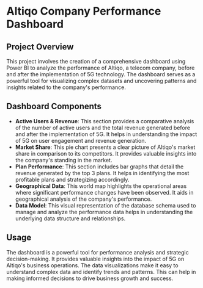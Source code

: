 # Altiqo Company Performance Dashboard

## Project Overview
This project involves the creation of a comprehensive dashboard using Power BI to analyze the performance of Altiqo, a telecom company, before and after the implementation of 5G technology. The dashboard serves as a powerful tool for visualizing complex datasets and uncovering patterns and insights related to the company's performance.

## Dashboard Components
- **Active Users & Revenue**: This section provides a comparative analysis of the number of active users and the total revenue generated before and after the implementation of 5G. It helps in understanding the impact of 5G on user engagement and revenue generation.
- **Market Share**: This pie chart presents a clear picture of Altiqo's market share in comparison to its competitors. It provides valuable insights into the company's standing in the market.
- **Plan Performance**: This section includes bar graphs that detail the revenue generated by the top 3 plans. It helps in identifying the most profitable plans and strategizing accordingly.
- **Geographical Data**: This world map highlights the operational areas where significant performance changes have been observed. It aids in geographical analysis of the company's performance.
- **Data Model**: This visual representation of the database schema used to manage and analyze the performance data helps in understanding the underlying data structure and relationships.

## Usage
The dashboard is a powerful tool for performance analysis and strategic decision-making. It provides valuable insights into the impact of 5G on Altiqo's business operations. The data visualizations make it easy to understand complex data and identify trends and patterns. This can help in making informed decisions to drive business growth and success.
